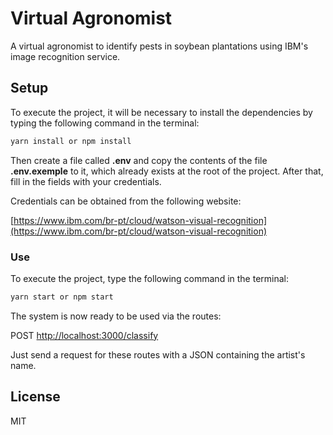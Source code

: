# Virtual Agronomist

A virtual agronomist to identify pests in soybean plantations using IBM's image recognition service.

## Setup

To execute the project, it will be necessary to install the dependencies by typing the following command in the terminal:

```bash
yarn install or npm install
```

Then create a file called **.env** and copy the contents of the file **.env.exemple** to it, which already exists at the root of the project. After that, fill in the fields with your credentials.

Credentials can be obtained from the following website:

[https://www.ibm.com/br-pt/cloud/watson-visual-recognition](https://www.ibm.com/br-pt/cloud/watson-visual-recognition)

### Use

To execute the project, type the following command in the terminal:

```bash
yarn start or npm start
```

The system is now ready to be used via the routes:

POST [http://localhost:3000/classify](http://localhost:3000/classify)

Just send a request for these routes with a JSON containing the artist's name.

## License

MIT
